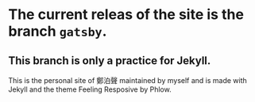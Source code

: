 # The current releas of the site is the branch `gatsby`.
## This branch is only a practice for Jekyll.
This is the personal site of 鄭泊聲 maintained by myself and is made with Jekyll and the theme Feeling Resposive by Phlow.
